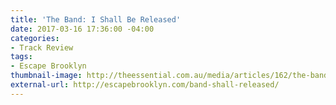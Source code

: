 ```yaml
---
title: 'The Band: I Shall Be Released'
date: 2017-03-16 17:36:00 -04:00
categories:
- Track Review
tags:
- Escape Brooklyn
thumbnail-image: http://theessential.com.au/media/articles/162/the-band-3.jpg
external-url: http://escapebrooklyn.com/band-shall-released/
---
```


